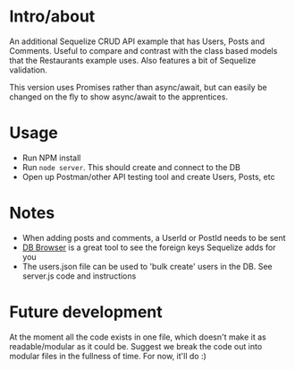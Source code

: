 # Intro/about

An additional Sequelize CRUD API example that has Users, Posts and Comments. Useful to compare
and contrast with the class based models that the Restaurants example uses. Also features
a bit of Sequelize validation.

This version uses Promises rather than async/await, but can easily be changed on the fly to
show async/await to the apprentices.

# Usage

- Run NPM install
- Run `node server`. This should create and connect to the DB
- Open up Postman/other API testing tool and create Users, Posts, etc

# Notes

- When adding posts and comments, a UserId or PostId needs to be sent
- [DB Browser](https://sqlitebrowser.org/dl/) is a great tool to see the foreign keys Sequelize adds for you
- The users.json file can be used to 'bulk create' users in the DB. See server.js code and instructions

# Future development

At the moment all the code exists in one file, which doesn't make it as readable/modular as it could be. Suggest
we break the code out into modular files in the fullness of time. For now, it'll do :)
